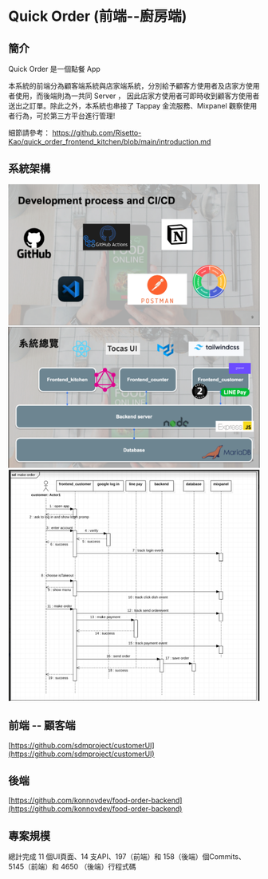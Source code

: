 # Quick Order (前端--廚房端)

## 簡介
Quick Order 是一個點餐 App

本系統的前端分為顧客端系統與店家端系統，分別給予顧客方使用者及店家方使用者使用，而後端則為一共同 Server ， 因此店家方使用者可即時收到顧客方使用者送出之訂單。除此之外，本系統也串接了 Tappay 金流服務、Mixpanel 觀察使用者行為，可於第三方平台進行管理!

細節請參考： https://github.com/Risetto-Kao/quick_order_frontend_kitchen/blob/main/introduction.md

## 系統架構
![image](https://github.com/Risetto-Kao/quick_order_frontend_kitchen/blob/main/present/development.png)
![image](https://github.com/Risetto-Kao/quick_order_frontend_kitchen/blob/main/present/system.png)
![image](https://github.com/Risetto-Kao/quick_order_frontend_kitchen/blob/main/present/uml.png)

## 前端 -- 顧客端
[https://github.com/sdmproject/customerUI](https://github.com/sdmproject/customerUI)

## 後端
[https://github.com/konnovdev/food-order-backend](https://github.com/konnovdev/food-order-backend)

## 專案規模
總計完成 11 個UI頁面、14 支API、197（前端）和 158（後端）個Commits、5145（前端）和 4650 （後端）行程式碼

